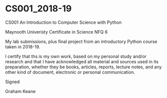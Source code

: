 # CS001_2018-19

CS001 An Introduction to Computer Science with Python

Maynooth Univeristy Certificate in Science NFQ 6

My lab submissions, plus final project from an introductory Python course taken in 2018-19.

I certify that ths is my own work, based on my personal study and/or research and that I have acknowledged all material and sources 
used in its preparation, whether they be books, articles, reports, lecture notes, and any other kind of document, electronic or personal communication. 

Signed


Graham Keane


